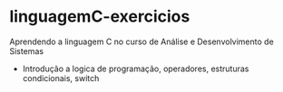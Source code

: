 # linguagemC-exercicios
Aprendendo a linguagem C no curso de Análise e Desenvolvimento de Sistemas

 - Introdução a logica de programação, operadores, estruturas condicionais, switch
